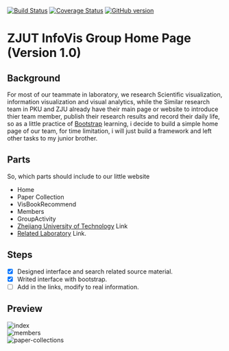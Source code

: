 [![Build Status](https://travis-ci.org/mz026/universal-redux-template.svg?branch=master)](https://travis-ci.org/mz026/universal-redux-template)
[![Coverage Status](https://coveralls.io/repos/boennemann/badges/badge.svg)](https://coveralls.io/r/boennemann/badges)
[![GitHub version](https://badge.fury.io/gh/boennemann%2Fbadges.svg)](http://badge.fury.io/gh/boennemann%2Fbadges)

# ZJUT InfoVis Group Home Page (Version 1.0)

## Background
For most of our teammate in laboratory, we research Scientific visualization, information visualization and visual analytics, while the Similar research team in PKU and ZJU already have their main page or website to introduce thier team member, publish their research results and record their daily life, so as a little practice of [Bootstrap](http://v3.bootcss.com/) learning, i decide to build a simple home page of our team, for time limitation, i will just build a framework and left other tasks to my junior brother.   

## Parts
So, which parts should include to our little website  

- Home
- Paper Collection
- VisBookRecommend
- Members
- GroupActivity
- [Zhejiang University of Technology](http://www.zjut.edu.cn) Link
- [Related Laboratory](http://vis.pku.edu.cn/trajectoryvis/zh-cn/index.html) Link.

## Steps
- [x] Designed interface and search related source material.  
- [x] Writed interface with bootstrap.    
- [ ] Add in the links, modify to real information.

## Preview
![index](https://github.com/LiuChunhui1207/infovis-website/index.png)  
![members](https://github.com/LiuChunhui1207/infovis-website/members.png)  
![paper-collections](https://github.com/LiuChunhui1207/infovis-website/paper-collections.png)
  
